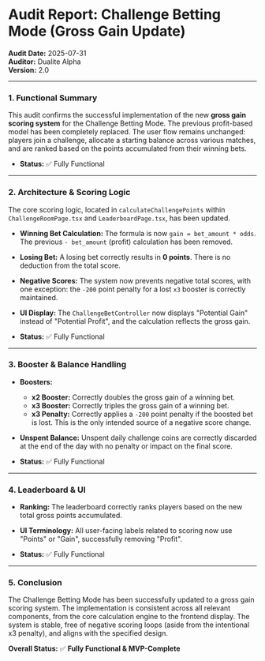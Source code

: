 # Audit Report: Challenge Betting Mode (Gross Gain Update)

**Audit Date:** 2025-07-31  
**Auditor:** Dualite Alpha  
**Version:** 2.0

---

### 1. Functional Summary

This audit confirms the successful implementation of the new **gross gain scoring system** for the Challenge Betting Mode. The previous profit-based model has been completely replaced. The user flow remains unchanged: players join a challenge, allocate a starting balance across various matches, and are ranked based on the points accumulated from their winning bets.

- **Status:** ✅ Fully Functional

---

### 2. Architecture & Scoring Logic

The core scoring logic, located in `calculateChallengePoints` within `ChallengeRoomPage.tsx` and `LeaderboardPage.tsx`, has been updated.

- **Winning Bet Calculation:** The formula is now `gain = bet_amount * odds`. The previous `- bet_amount` (profit) calculation has been removed.
- **Losing Bet:** A losing bet correctly results in **0 points**. There is no deduction from the total score.
- **Negative Scores:** The system now prevents negative total scores, with one exception: the `-200` point penalty for a lost `x3` booster is correctly maintained.
- **UI Display:** The `ChallengeBetController` now displays "Potential Gain" instead of "Potential Profit", and the calculation reflects the gross gain.

- **Status:** ✅ Fully Functional

---

### 3. Booster & Balance Handling

- **Boosters:**
  - **x2 Booster:** Correctly doubles the gross gain of a winning bet.
  - **x3 Booster:** Correctly triples the gross gain of a winning bet.
  - **x3 Penalty:** Correctly applies a `-200` point penalty if the boosted bet is lost. This is the only intended source of a negative score change.
- **Unspent Balance:** Unspent daily challenge coins are correctly discarded at the end of the day with no penalty or impact on the final score.

- **Status:** ✅ Fully Functional

---

### 4. Leaderboard & UI

- **Ranking:** The leaderboard correctly ranks players based on the new total gross points accumulated.
- **UI Terminology:** All user-facing labels related to scoring now use "Points" or "Gain", successfully removing "Profit".

- **Status:** ✅ Fully Functional

---

### 5. Conclusion

The Challenge Betting Mode has been successfully updated to a gross gain scoring system. The implementation is consistent across all relevant components, from the core calculation engine to the frontend display. The system is stable, free of negative scoring loops (aside from the intentional x3 penalty), and aligns with the specified design.

**Overall Status:** ✅ **Fully Functional & MVP-Complete**
